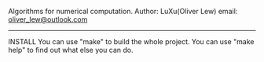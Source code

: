 Algorithms for numerical computation.
Author: LuXu(Oliver Lew)
email: oliver_lew@outlook.com

**********************************************************************
INSTALL
You can use "make" to build the whole project.
You can use "make help" to find out what else you can do.
